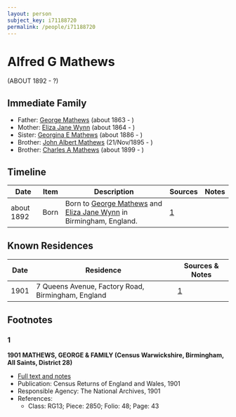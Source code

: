 ```yaml
---
layout: person
subject_key: i71188720
permalink: /people/i71188720
---
```


# Alfred G Mathews
(ABOUT 1892 - ?)

## Immediate Family

* Father: [George Mathews](./@7150388@-george-mathews-b1863-d.md) (about 1863 - )
* Mother: [Eliza Jane Wynn](./@63437677@-eliza-jane-wynn-b1864-d.md) (about 1864 - )
* Sister: [Georgina E Mathews](./@84093657@-georgina-e-mathews-b1886-d.md) (about 1886 - )
* Brother: [John Albert Mathews](./@5643892@-john-albert-mathews-b1895-11-21-d.md) (21/Nov/1895 - )
* Brother: [Charles A Mathews](./@74822247@-charles-a-mathews-b1899-d.md) (about 1899 - )

## Timeline

Date | Item | Description | Sources | Notes
---|---|---|---|---
about 1892 | Born | Born to [George Mathews](./@7150388@-george-mathews-b1863-d.md) and [Eliza Jane Wynn](./@63437677@-eliza-jane-wynn-b1864-d.md) in Birmingham, England. | [1](#1) | 

## Known Residences

Date | Residence | Sources & Notes
---|---|---
1901 | 7 Queens Avenue, Factory Road, Birmingham, England | [1](#1)

## Footnotes

### 1

**1901 MATHEWS, GEORGE & FAMILY (Census Warwickshire, Birmingham, All Saints, District 28)**

* [Full text and notes](../sources/@99059524@-1901-mathews,-george-&-family-census-warwickshire,-birmingham,-all-saints,-district-28-.md)
* Publication: Census Returns of England and Wales, 1901
* Responsible Agency: The National Archives, 1901
* References: 
  * Class: RG13; Piece: 2850; Folio: 48; Page: 43

